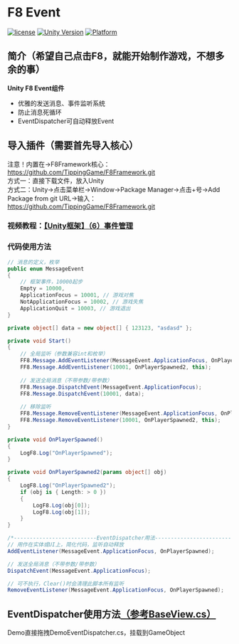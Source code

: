 # F8 Event

[![license](http://img.shields.io/badge/license-MIT-green.svg)](https://opensource.org/licenses/MIT) 
[![Unity Version](https://img.shields.io/badge/unity-2021|2022|2023|6000-blue)](https://unity.com) 
[![Platform](https://img.shields.io/badge/platform-Win%20%7C%20Android%20%7C%20iOS%20%7C%20Mac%20%7C%20Linux%20%7C%20WebGL-orange)]() 

## 简介（希望自己点击F8，就能开始制作游戏，不想多余的事）
**Unity F8 Event组件**  
* 优雅的发送消息、事件监听系统
* 防止消息死循环
* EventDispatcher可自动释放Event

## 导入插件（需要首先导入核心）
注意！内置在->F8Framework核心：https://github.com/TippingGame/F8Framework.git  
方式一：直接下载文件，放入Unity  
方式二：Unity->点击菜单栏->Window->Package Manager->点击+号->Add Package from git URL->输入：https://github.com/TippingGame/F8Framework.git  

### 视频教程：[【Unity框架】（6）事件管理](https://www.bilibili.com/video/BV17YmGYdESx)

### 代码使用方法
```C#
// 消息的定义，枚举
public enum MessageEvent
{
    // 框架事件，10000起步
    Empty = 10000,
    ApplicationFocus = 10001, // 游戏对焦
    NotApplicationFocus = 10002, // 游戏失焦
    ApplicationQuit = 10003, // 游戏退出
}

private object[] data = new object[] { 123123, "asdasd" };

private void Start()
{
    // 全局监听（参数兼容int和枚举）
    FF8.Message.AddEventListener(MessageEvent.ApplicationFocus, OnPlayerSpawned, this);
    FF8.Message.AddEventListener(10001, OnPlayerSpawned2, this);
    
    // 发送全局消息（不带参数/带参数）
    FF8.Message.DispatchEvent(MessageEvent.ApplicationFocus);
    FF8.Message.DispatchEvent(10001, data);
    
    // 移除监听
    FF8.Message.RemoveEventListener(MessageEvent.ApplicationFocus, OnPlayerSpawned, this);
    FF8.Message.RemoveEventListener(10001, OnPlayerSpawned2, this);
}

private void OnPlayerSpawned()
{
    LogF8.Log("OnPlayerSpawned");
}

private void OnPlayerSpawned2(params object[] obj)
{
    LogF8.Log("OnPlayerSpawned2");
    if (obj is { Length: > 0 })
    {
        LogF8.Log(obj[0]);
        LogF8.Log(obj[1]);
    }
}

/*--------------------------EventDispatcher用法--------------------------*/
// 用作在实体或UI上，简化代码，监听自动释放
AddEventListener(MessageEvent.ApplicationFocus, OnPlayerSpawned);

// 发送全局消息（不带参数/带参数）
DispatchEvent(MessageEvent.ApplicationFocus);

// 可不执行，Clear()时会清理此脚本所有监听
RemoveEventListener(MessageEvent.ApplicationFocus, OnPlayerSpawned);
```

## EventDispatcher使用方法[（参考BaseView.cs）](https://github.com/TippingGame/F8Framework/blob/main/Runtime/UI/Base/BaseView.cs)
Demo直接拖拽DemoEventDispatcher.cs，挂载到GameObject  
